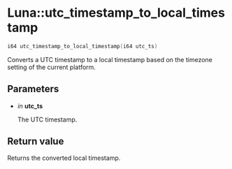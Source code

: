 # Luna::utc_timestamp_to_local_timestamp

```c++
i64 utc_timestamp_to_local_timestamp(i64 utc_ts)
```

Converts a UTC timestamp to a local timestamp based on the timezone setting of the current platform. 



## Parameters
* *in* **utc_ts**

    The UTC timestamp. 

## Return value
Returns the converted local timestamp. 

